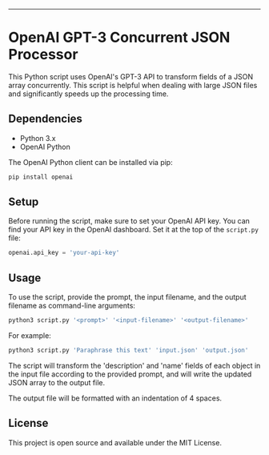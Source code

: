 ---

# OpenAI GPT-3 Concurrent JSON Processor

This Python script uses OpenAI's GPT-3 API to transform fields of a JSON array concurrently. This script is helpful when dealing with large JSON files and significantly speeds up the processing time.

## Dependencies

- Python 3.x
- OpenAI Python

The OpenAI Python client can be installed via pip:

```bash
pip install openai
```

## Setup

Before running the script, make sure to set your OpenAI API key. You can find your API key in the OpenAI dashboard. Set it at the top of the `script.py` file:

```python
openai.api_key = 'your-api-key'
```

## Usage

To use the script, provide the prompt, the input filename, and the output filename as command-line arguments:

```bash
python3 script.py '<prompt>' '<input-filename>' '<output-filename>'
```

For example:

```bash
python3 script.py 'Paraphrase this text' 'input.json' 'output.json'
```

The script will transform the 'description' and 'name' fields of each object in the input file according to the provided prompt, and will write the updated JSON array to the output file.

The output file will be formatted with an indentation of 4 spaces.

## License

This project is open source and available under the MIT License.

